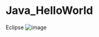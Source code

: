 # Java_HelloWorld
Eclipse
![image](https://github.com/Olesia2805/Java_HelloWorld/assets/90894720/b9b1754e-80d1-49eb-b1db-2a5abb025515)

